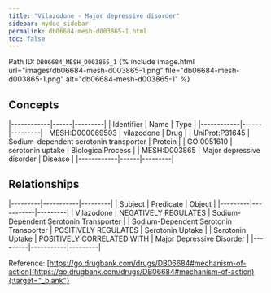 ```yaml
---
title: "Vilazodone - Major depressive disorder"
sidebar: mydoc_sidebar
permalink: db06684-mesh-d003865-1.html
toc: false 
---
```



Path ID: `DB06684_MESH_D003865_1`
{% include image.html url="images/db06684-mesh-d003865-1.png" file="db06684-mesh-d003865-1.png" alt="db06684-mesh-d003865-1" %}

## Concepts

|------------|------|---------|
| Identifier | Name | Type    |
|------------|------|---------|
| MESH:D000069503 | vilazodone | Drug |
| UniProt:P31645 | Sodium-dependent serotonin transporter | Protein |
| GO:0051610 | serotonin uptake | BiologicalProcess |
| MESH:D003865 | Major depressive disorder | Disease |
|------------|------|---------|

## Relationships

|---------|-----------|---------|
| Subject | Predicate | Object  |
|---------|-----------|---------|
| Vilazodone | NEGATIVELY REGULATES | Sodium-Dependent Serotonin Transporter |
| Sodium-Dependent Serotonin Transporter | POSITIVELY REGULATES | Serotonin Uptake |
| Serotonin Uptake | POSITIVELY CORRELATED WITH | Major Depressive Disorder |
|---------|-----------|---------|

Reference: [https://go.drugbank.com/drugs/DB06684#mechanism-of-action](https://go.drugbank.com/drugs/DB06684#mechanism-of-action){:target="_blank"}